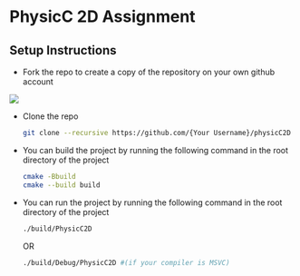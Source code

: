 # PhysicC 2D Assignment

## Setup Instructions

* Fork the repo to create a copy of the repository on your own github account

![](https://imgur.com/H7kYE5I.png)


* Clone the repo
	```bash
	git clone --recursive https://github.com/{Your Username}/physicC2D
	```

* You can build the project by running the following command in the root directory of the project
	```bash
	cmake -Bbuild
	cmake --build build
	```
* You can run the project by running the following command in the root directory of the project
	```bash
	./build/PhysicC2D
	```
	OR
	```bash
	./build/Debug/PhysicC2D #(if your compiler is MSVC)